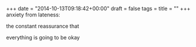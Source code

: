 +++
date = "2014-10-13T09:18:42+00:00"
draft = false
tags = 
title = ""
+++
anxiety from lateness:

the constant reassurance that

everything is going to be okay